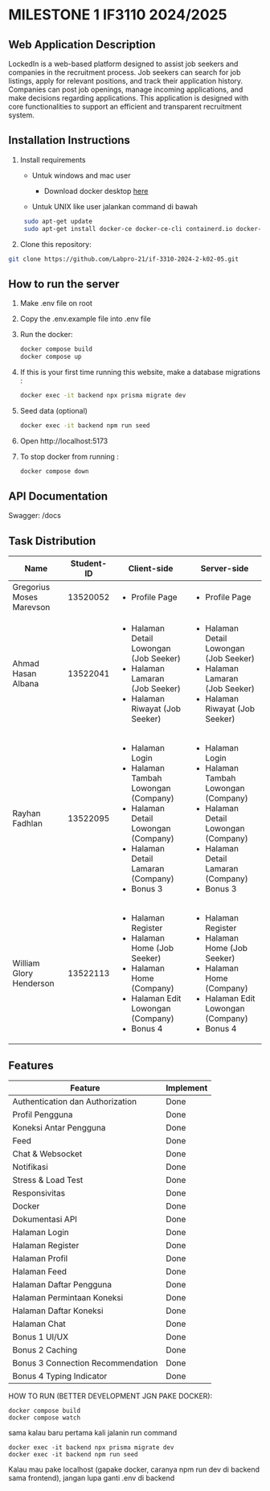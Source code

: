 # MILESTONE 1 IF3110 2024/2025

## Web Application Description
LockedIn is a web-based platform designed to assist job seekers and companies in the recruitment process. Job seekers can search for job listings, apply for relevant positions, and track their application history. Companies can post job openings, manage incoming applications, and make decisions regarding applications. This application is designed with core functionalities to support an efficient and transparent recruitment system.

## Installation Instructions
1. Install requirements

   - Untuk windows and mac user

     - Download docker desktop [here](https://www.docker.com/products/docker-desktop/)

   - Untuk UNIX like user jalankan command di bawah

   ```sh
    sudo apt-get update
    sudo apt-get install docker-ce docker-ce-cli containerd.io docker-compose-plugin
   ```

2. Clone this repository:
```bash
git clone https://github.com/Labpro-21/if-3310-2024-2-k02-05.git
```

## How to run the server

1. Make .env file on root

2. Copy the .env.example file into .env file

3. Run the docker:
   ```bash
   docker compose build
   docker compose up
   ```
4. If this is your first time running this website, make a database migrations :
   ```bash
   docker exec -it backend npx prisma migrate dev
   ```


5. Seed data (optional)
   ```bash
   docker exec -it backend npm run seed
   ```

6. Open http://localhost:5173

7. To stop docker from running : 
   ```bash
   docker compose down
   ```

## API Documentation
Swagger: /docs

## Task Distribution
| Name | Student-ID | Client-side | Server-side |
|--------------------------|------------|-------------|-------------|
| Gregorius Moses Marevson | 13520052 | <ul> <li> Profile Page </ul> | <ul> <li> Profile Page </ul> |
| Ahmad Hasan Albana | 13522041 | <ul> <li> Halaman Detail Lowongan (Job Seeker) <li> Halaman Lamaran (Job Seeker) <li> Halaman Riwayat (Job Seeker) </ul> | <ul> <li> Halaman Detail Lowongan (Job Seeker) <li> Halaman Lamaran (Job Seeker) <li> Halaman Riwayat (Job Seeker) </ul> |
| Rayhan Fadhlan | 13522095 | <ul> <li> Halaman Login <li> Halaman Tambah Lowongan (Company) <li> Halaman Detail Lowongan (Company) <li> Halaman Detail Lamaran (Company) <li> Bonus 3 </ul> | <ul> <li> Halaman Login <li> Halaman Tambah Lowongan (Company) <li> Halaman Detail Lowongan (Company) <li> Halaman Detail Lamaran (Company) <li> Bonus 3 </ul> |
| William Glory Henderson | 13522113 | <ul> <li> Halaman Register <li> Halaman Home (Job Seeker) <li> Halaman Home (Company) <li> Halaman Edit Lowongan (Company) <li> Bonus 4 </ul> | <ul> <li> Halaman Register <li> Halaman Home (Job Seeker) <li> Halaman Home (Company) <li> Halaman Edit Lowongan (Company) <li> Bonus 4 </ul> |

## Features
| Feature | Implement |
| -----------------------------------------  | ------------------------- |
| Authentication dan Authorization | Done 
| Profil Pengguna | Done 
| Koneksi Antar Pengguna | Done 
| Feed | Done 
| Chat & Websocket | Done 
| Notifikasi | Done 
| Stress & Load Test | Done 
| Responsivitas | Done 
| Docker | Done
| Dokumentasi API | Done
| Halaman Login | Done
| Halaman Register | Done 
| Halaman Profil | Done 
| Halaman Feed | Done 
| Halaman Daftar Pengguna | Done 
| Halaman Permintaan Koneksi | Done 
| Halaman Daftar Koneksi | Done 
| Halaman Chat | Done 
| Bonus 1 UI/UX | Done
| Bonus 2 Caching | Done
| Bonus 3 Connection Recommendation | Done 
| Bonus 4 Typing Indicator | Done


HOW TO RUN (BETTER DEVELOPMENT JGN PAKE DOCKER): <br>
```
docker compose build
docker compose watch
```

sama kalau baru pertama kali jalanin run command
```
docker exec -it backend npx prisma migrate dev
docker exec -it backend npm run seed
```
Kalau mau pake localhost (gapake docker, caranya npm run dev di backend sama frontend), jangan lupa ganti .env di backend
